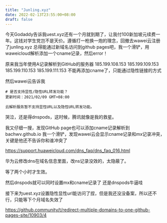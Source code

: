 ```yaml
---
title: "Junling.xyz"
date: 2022-02-13T23:55:00+08:00
draft: false
---
```


今天Godaddy告诉我uest.xyz还有一个月就到期了，让我付100新加坡元续费一年。这钱对学生党岂不是天价。遵循打一枪换一炮的理念，回撤去wawei云注册了junling.xyz
总得能通过新域名访问到github pages吧，我一个滑铲，用waweicloud解析添加一个cname记录，然后error！


原来我当年使用A记录解析到GitHub的服务器
 185.199.108.153
 185.199.109.153
 185.199.110.153
 185.199.111.153
不能再添加cname了，只能通过隐性链接的方式

然后wawei云告诉我
```
# 是否支持显性/隐性URL转发功能？
更新时间：2021/02/09 GMT+08:00

云解析服务暂不支持显性URL以及隐性URL转发功能。
```

哭泣，还是得dnspods，这时候，腾讯就像是我的救星。

我又仔细一搜，发现GitHub page也可以添加cname记录解析到bachwv.github.io
我一个滑铲，发现wawei云会显示cname记录和mx记录冲突，关键是他还不告诉你和谁冲突了

https://support.huaweicloud.com/dns_faq/dns_faq_016.html



华为云修改dns在域名信息里面，改ns记录没效的，太隐蔽了。

等了两个小时才生效。

然后dnspods就可以同时设置mx和cname记录了
还是dnspods牛逼哇

接下来为uest.xyz设置隐性显性url能访问了捏，但是我还没没备案，所以还不行，只能等下个月域名失效了

https://github.community/t/redirect-multiple-domains-to-one-github-pages-site/10903/4